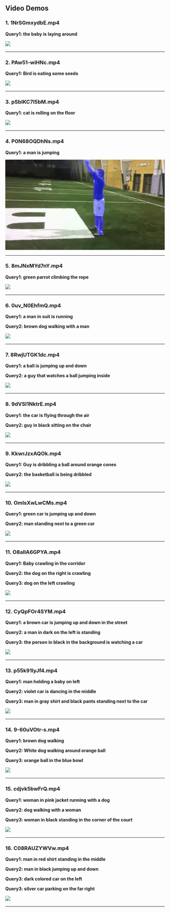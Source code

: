## Video Demos

### 1. 1NrSGmxydbE.mp4

**Query1: the baby is laying around** 

![](videos_gif/1NrSGmxydbE.gif)

---

### 2. PAw51-wiHNc.mp4

**Query1: Bird is eating some seeds** 

![](videos_gif/PAw51-wiHNc.gif)

---

### 3. pSbIKC7I5bM.mp4

**Query1: cat is rolling on the floor** 

![](./videos_gif/pSbIKC7I5bM.gif)

---

### 4. P0N68OQDhNs.mp4

**Query1: a man is jumping** 

![](./videos_gif/P0N68OQDhNs.gif)

---

### 5. 8mJNxMYd7nY.mp4

**Query1: green parrot climbing the rope** 

![](./videos_gif/8mJNxMYd7nY.gif)

---

### 6. 0uv_N0EhfmQ.mp4

**Query1: a man in suit is running**

**Query2: brown dog walking with a man** 

![](./videos_gif/0uv_N0EhfmQ.gif)

---

### 7. 8RwjUTGK1dc.mp4

**Query1: a ball is jumping up and down** 

**Query2: a guy that watches a ball jumping inside** 

![](./videos_gif/8RwjUTGK1dc.gif)

---

### 8. 9dVSl1NktrE.mp4

**Query1: the car is flying through the air** 

**Query2: guy in black sitting on the chair** 

![](./videos_gif/9dVSl1NktrE.gif)

---

### 9. KkwrJzxAQOk.mp4

**Query1: Guy is dribbling a ball around orange cones**

**Query2: the basketball is being dribbled** 

![](./videos_gif/KkwrJzxAQOk.gif)

---

### 10. OmIsXwLwCMs.mp4

**Query1: green car is jumping up and down** 

**Query2: man standing next to a green car**

![](./videos_gif/OmIsXwLwCMs.gif)

---

### 11. O8alIA6GPYA.mp4

**Query1: Baby crawling in the corridor**

**Query2: the dog on the right is crawling** 

**Query3: dog on the left crawling** 

![](./videos_gif/O8alIA6GPYA.gif)

---

### 12. CyQpFOr4SYM.mp4

**Query1: a brown car is jumping up and down in the street** 

**Query2: a man in dark on the left is standing**

**Query3: the person in black in the background is watching a car**

![](./videos_gif/CyQpFOr4SYM.gif)

---

### 13. p55k91lyJf4.mp4

**Query1: man holding a baby on left** 

**Query2: violet car is dancing in the middle**

**Query3: man in gray shirt and black pants standing next to the car** 

![](./videos_gif/p55k91lyJf4.gif)

---

### 14. 9-60uVOtr-s.mp4

**Query1: brown dog walking**

**Query2: White dog walking around orange ball**

**Query3: orange ball in the blue bowl**

![](./videos_gif/9-60uVOtr-s.gif)

---

### 15. cdjvk5bwFrQ.mp4

**Query1: woman in pink jacket running with a dog**

**Query2: dog walking with a woman**

**Query3: woman in black standing in the corner of the court** 

![](./videos_gif/cdjvk5bwFrQ.gif)

---

### 16. C08RAUZYWVw.mp4

**Query1: man in red shirt standing in the middle** 

**Query2: man in black jumping up and down**

**Query3: dark colored car on the left**

**Query3: silver car parking on the far right**

![](./videos_gif/C08RAUZYWVw.gif)

---
